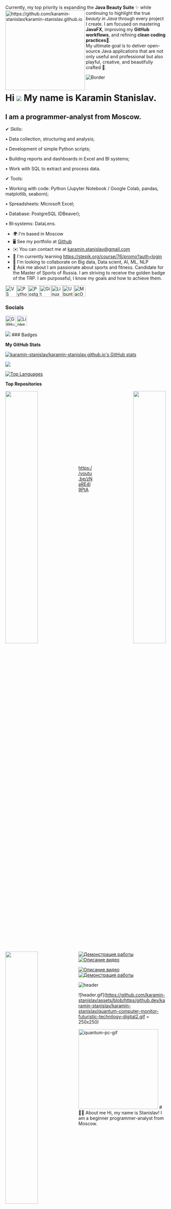 Currently, my top priority is expanding the <b>Java Beauty Suite</b> <img src="https://github.com/karamin-stanislav/assets/blob/https/github.dev/karamin-stanislav/karamin-stanislav/Карамин_Фото_Профиля_Автар_IMG_8348-round.webp)" width="250" height="250" align="left" alt="https://github.com/karamin-stanislav/karamin-stanislav.github.io"> ✨ while continuing to highlight the true <i>beauty in Java</i> through every project I create. 
I am focused on mastering <b>JavaFX</b>, improving my <b>GitHub workflows</b>, and refining <b>clean coding practices</b>🌱.<br> 
My ultimate goal is to deliver open-source Java applications that are not only useful and professional
but also playful, creative, and beautifully crafted 🚀. <br>  

![Border](https://capsule-render.vercel.app/api?type=rect&color=gradient&height=6)

Hi ![](https://user-images.githubusercontent.com/18350557/176309783-0785949b-9127-417c-8b55-ab5a4333674e.gif) My name is Karamin Stanislav.
===========================================================================================================================================

I am a programmer-analyst from Moscow.
--------------------------------------


✔ Skills:

• Data collection, structuring and analysis;

• Development of simple Python scripts;

• Building reports and dashboards in Excel and BI systems;

• Work with SQL to extract and process data.

✔ Tools:

• Working with code: Python (Jupyter Notebook / Google Colab, pandas, matplotlib, seaborn);

• Spreadsheets: Microsoft Excel;

• Database: PostgreSQL (DBeaver);

• BI‑systems: DataLens.

* 🌍  I'm based in Moscow
* 🖥️  See my portfolio at [Github](http://github.com/karamin-stanislav/karamin-stanislav.github.io)
* ✉️  You can contact me at [karamin.stanislav@gmail.com](mailto:karamin.stanislav@gmail.com)
* 🧠  I'm currently learning https://stepik.org/course/76/promo?auth=login
* 👥  I'm looking to collaborate on Big data, Data scient, AI, ML, NLP
* 💬  Ask me about I am passionate about sports and fitness. Candidate for the Master of Sports of Russia. I am striving to receive the golden badge of the TRP. I am purposeful, I know my goals and how to achieve them.

<p align="left">
<a href="https://code.visualstudio.com/" target="_blank" rel="noreferrer"><img src="https://raw.githubusercontent.com/danielcranney/readme-generator/main/public/icons/skills/visualstudiocode-colored.svg" alt="VS Code" title="VS Code" width="36" height="36" /></a><a href="https://www.python.org/" target="_blank" rel="noreferrer"><img src="https://raw.githubusercontent.com/danielcranney/readme-generator/main/public/icons/skills/python-colored.svg" alt="Python" title="Python" width="36" height="36" /></a><a href="https://www.postgresql.org/" target="_blank" rel="noreferrer"><img src="https://raw.githubusercontent.com/danielcranney/readme-generator/main/public/icons/skills/postgresql-colored.svg" alt="PostgreSQL" title="PostgreSQL" width="36" height="36" /></a><a href="https://git-scm.com/" target="_blank" rel="noreferrer"><img src="https://raw.githubusercontent.com/danielcranney/readme-generator/main/public/icons/skills/git-colored.svg" alt="Git" title="Git" width="36" height="36" /></a><a href="https://www.linux.org" target="_blank" rel="noreferrer"><img src="https://raw.githubusercontent.com/danielcranney/readme-generator/main/public/icons/skills/linux-colored.svg" alt="Linux" title="Linux" width="36" height="36" /></a><a href="https://ubuntu.com/" target="_blank" rel="noreferrer"><img src="https://raw.githubusercontent.com/danielcranney/readme-generator/main/public/icons/skills/ubuntu-colored.svg" alt="Ubuntu" title="Ubuntu" width="36" height="36" /></a><a href="https://apple.com" target="_blank" rel="noreferrer"><img src="https://raw.githubusercontent.com/danielcranney/readme-generator/main/public/icons/skills/macos-colored-dark.svg" alt="MacOS" title="MacOS" width="36" height="36" /></a>
</p>

### Socials

<p align="left"> <a href="https://www.github.com/karamin-stanislav/karamin-stanislav.github.io" target="_blank" rel="noreferrer"> <picture> <source media="(prefers-color-scheme: dark)" srcset="https://raw.githubusercontent.com/danielcranney/readme-generator/main/public/icons/socials/github-dark.svg" /> <source media="(prefers-color-scheme: light)" srcset="https://raw.githubusercontent.com/danielcranney/readme-generator/main/public/icons/socials/github.svg" /> <img src="https://raw.githubusercontent.com/danielcranney/readme-generator/main/public/icons/socials/github.svg" width="32" height="32" alt="GitHub" title="GitHub" /> </picture> </a> <a href="https://www.linkedin.com/in/karamin-stanislav/" target="_blank" rel="noreferrer"> <picture> <source media="(prefers-color-scheme: dark)" srcset="https://raw.githubusercontent.com/danielcranney/readme-generator/main/public/icons/socials/linkedin-dark.svg" /> <source media="(prefers-color-scheme: light)" srcset="https://raw.githubusercontent.com/danielcranney/readme-generator/main/public/icons/socials/linkedin.svg" /> <img src="https://raw.githubusercontent.com/danielcranney/readme-generator/main/public/icons/socials/linkedin.svg" width="32" height="32" alt="LinkedIn" title="LinkedIn" /> </picture> </a></p>
<a href="https://www.github.com/karamin-stanislav/karamin-stanislav.github.io" target="_blank" rel="noreferrer"><img
src="https://img.shields.io/github/followers/karamin-stanislav/karamin-stanislav.github.io?logo=github&style=for-the-badge&color=0891b2&labelColor=1c1917" /></a>
### Badges

<b>My GitHub Stats</b>

<a href="http://www.github.com/karamin-stanislav/karamin-stanislav.github.io"><img src="https://github-readme-stats.vercel.app/api?username=karamin-stanislav/karamin-stanislav.github.io&show_icons=true&hide=&count_private=true&title_color=0891b2&text_color=ffffff&icon_color=0891b2&bg_color=1c1917&hide_border=true&show_icons=true" alt="karamin-stanislav/karamin-stanislav.github.io's GitHub stats" /></a>

<a href="http://www.github.com/karamin-stanislav/karamin-stanislav.github.io"><img src="https://github-readme-streak-stats.herokuapp.com/?user=karamin-stanislav/karamin-stanislav.github.io&stroke=ffffff&background=1c1917&ring=0891b2&fire=0891b2&currStreakNum=ffffff&currStreakLabel=0891b2&sideNums=ffffff&sideLabels=ffffff&dates=ffffff&hide_border=true" /></a>

<a href="https://github.com/karamin-stanislav/karamin-stanislav.github.io" align="left"><img src="https://github-readme-stats.vercel.app/api/top-langs/?username=karamin-stanislav/karamin-stanislav.github.io&langs_count=10&title_color=0891b2&text_color=ffffff&icon_color=0891b2&bg_color=1c1917&hide_border=true&locale=en&custom_title=Top%20%Languages" alt="Top Languages" /></a>

<b>Top Repositories</b>

<div width="100%" align="center"><a href="https://github.com/karamin-stanislav/karamin-stanislav.github.io/karamin-stanislav/karamin-stanislav.github.io" align="left"><img align="left" width="45%" src="https://github-readme-stats.vercel.app/api/pin/?username=karamin-stanislav/karamin-stanislav.github.io&repo=karamin-stanislav/karamin-stanislav.github.io&title_color=0891b2&text_color=ffffff&icon_color=0891b2&bg_color=1c1917&hide_border=true&locale=en" /></a><a href="https://github.com/karamin-stanislav/karamin-stanislav.github.io/karamin-stanislav.github.io" align="right"><img align="right" width="45%" src="https://github-readme-stats.vercel.app/api/pin/?username=karamin-stanislav/karamin-stanislav.github.io&repo=karamin-stanislav.github.io&title_color=0891b2&text_color=ffffff&icon_color=0891b2&bg_color=1c1917&hide_border=true&locale=en" /></a></div><br /><br /><br /><br /><br /><br /><br />

<br /><br /><br /><br /><br />

<div width="100%" align="center"><a href="https://github.com/karamin-stanislav/karamin-stanislav.github.io/https://github.com/karamin-stanislav/karamin-stanislav.github.io" align="left"><img align="left" width="45%" src="https://github-readme-stats.vercel.app/api/pin/?username=karamin-stanislav/karamin-stanislav.github.io&repo=https://github.com/karamin-stanislav/karamin-stanislav.github.io&title_color=0891b2&text_color=ffffff&icon_color=0891b2&bg_color=1c1917&hide_border=true&locale=en" /></a></div>





















https://youtu.be/zNaRE4I9PtA

[![Демонстрация работы](https://youtu.be/zNaRE4I9PtA)](https://youtu.be/zNaRE4I9PtA)
[![Описание видео](https://youtu.be/zNaRE4I9PtA)](https://youtu.be/zNaRE4I9PtA)

[![Описание видео](https://img.youtube.com/vi/ВИДЕО_ID/0.jpg)](https://www.youtube.com/watch?v=ВИДЕО_ID)
[![Демонстрация работы](https://img.youtube.com/vi/dQw4w9WgXcQ/0.jpg)](https://www.youtube.com/watch?v=dQw4w9WgXcQ)

![header](https://capsule-render.vercel.app/api?type=waving&height=300&color=gradient&text=Karamin%20Stanislav&section=header&fontColor=auto&textBg=false)

![header.gif](https://github.com/karamin-stanislav/assets/blob/https/github.dev/karamin-stanislav/karamin-stanislav/quantum-computer-monitor-futuristic-technilogy-digital2.gif = 250x250)

<img src="https://github.com/karamin-stanislav/assets/blob/https/github.dev/karamin-stanislav/karamin-stanislav/quantum-computer-monitor-futuristic-technilogy-digital2.gif" alt="quantum-pc-gif" width="250"/>
# 👨‍💻 About me
Hi, my name is Stanislav!
I am a beginner programmer-analyst from Moscow.




